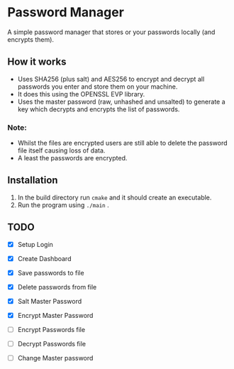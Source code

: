 # Password Manager

A simple password manager that stores or your passwords locally (and encrypts them).

## How it works

- Uses SHA256 (plus salt) and AES256 to encrypt and decrypt all passwords you enter and store them on your machine.
- It does this using the OPENSSL EVP library.
- Uses the master password (raw, unhashed and unsalted) to generate a key which decrypts and encrypts the list of
  passwords.

### Note:
- Whilst the files are encrypted users are still able to delete the password file itself causing loss of data.
- A least the passwords are encrypted.

## Installation

1. In the build directory run ```cmake``` and it should create an executable.
2. Run the program using ```./main``` .

## TODO

- [x] Setup Login
- [x] Create Dashboard
- [x] Save passwords to file
- [x] Delete passwords from file
- [x] Salt Master Password 
- [x] Encrypt Master Password
- [ ] Encrypt Passwords file
- [ ] Decrypt Passwords file
- [ ] Change Master password

